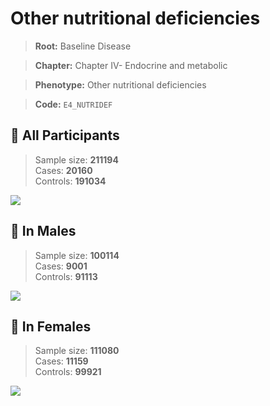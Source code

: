 # Other nutritional deficiencies

> **Root:** Baseline Disease  

> **Chapter:** Chapter IV- Endocrine and metabolic  

> **Phenotype:** Other nutritional deficiencies  

> **Code:** `E4_NUTRIDEF`

## 🧪 All Participants  
> Sample size: **211194**  
> Cases: **20160**  
> Controls: **191034**
<img src="/Disease/Figures/ALL/Incidence/E4_NUTRIDEF.png"/>
<CsvTable src="/Disease/Data/ALL/Incidence/COX_E4_NUTRIDEF.csv" label="🔍 View full results" />

## 👨 In Males  
> Sample size: **100114**  
> Cases: **9001**  
> Controls: **91113**
<img src="/Disease/Figures/Male/Incidence/E4_NUTRIDEF.png"/>
<CsvTable src="/Disease/Data/Male/Incidence/COX_E4_NUTRIDEF.csv" label="🔍 View full results" />

## 👩 In Females  
> Sample size: **111080**  
> Cases: **11159**  
> Controls: **99921**
<img src="/Disease/Figures/Female/Incidence/E4_NUTRIDEF.png"/>
<CsvTable src="/Disease/Data/Female/Incidence/COX_E4_NUTRIDEF.csv" label="🔍 View full results" />

